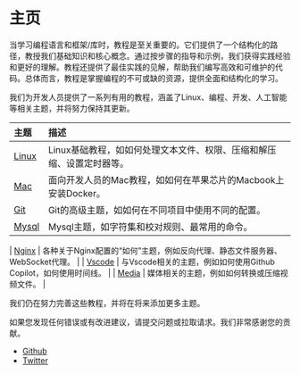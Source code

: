 # 主页

当学习编程语言和框架/库时，教程是至关重要的。它们提供了一个结构化的路径，教授我们基础知识和核心概念。通过按步骤的指导和示例，我们获得实践经验和更好的理解。教程还提供了最佳实践的见解，帮助我们编写高效和可维护的代码。总体而言，教程是掌握编程的不可或缺的资源，提供全面和结构化的学习。

我们为开发人员提供了一系列有用的教程，涵盖了Linux、编程、开发、人工智能等相关主题，并将努力保持其更新。

| 主题 | 描述 |
| :--- | :--- |
| [Linux](linux/) | Linux基础教程，如如何处理文本文件、权限、压缩和解压缩、设置定时器等。 |
| [Mac](mac/how-to-use-docker-on-m1-mac.html) | 面向开发人员的Mac教程，如如何在苹果芯片的Macbook上安装Docker。 |
| [Git](git/git-using-different-config-in-different-projects.html) | Git的高级主题，如如何在不同项目中使用不同的配置。 |
| [Mysql](mysql/most-used-sql-commands.html) | Mysql主题，如字符集和校对规则、最常用的命令。 |

| [Nginx](nginx/nginx-https-config.html) | 各种关于Nginx配置的“如何”主题，例如反向代理、静态文件服务器、WebSocket代理。 |
| [Vscode](vscode/copilot-usage-and-shortcut.html) | 与Vscode相关的主题，例如如何使用Github Copilot，如何使用时间线。 |
| [Media](media/convert-compress-video-via-ffmpeg.html) | 媒体相关的主题，例如如何转换或压缩视频文件。 |

我们仍在努力完善这些教程，并将在将来添加更多主题。

如果您发现任何错误或有改进建议，请提交问题或拉取请求。我们非常感谢您的贡献。

- [Github](https://github.com/tinkink-net/tutorials)
- [Twitter](https://twitter.com/tinkink_net)